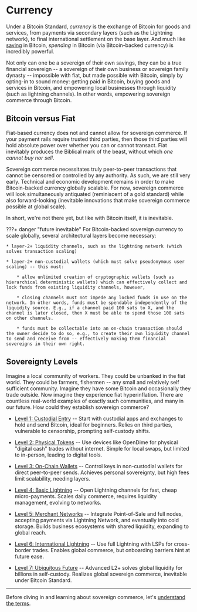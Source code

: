 # Currency

<!--

Lord Jesus Christ
Son of God
Have mercy on me, a sinner

Grant me wisdom and guidance to speak the truth
-->

Under a Bitcoin Standard,
 *currency* is the exchange of Bitcoin
 for goods and services, from 
 payments via secondary layers (such as the Lightning network), to
 final international settlement on the base layer.
And much like [saving](../saving/index.md)
 in Bitcoin, *spending* in Bitcoin (via Bitcoin-backed currency) is incredibly powerful.

Not only can one be a sovereign of their
 own savings, they can be a true
 financial sovereign --
 a sovereign of their own business or sovereign family dynasty --
 impossible with fiat, but made possible with Bitcoin, simply by opting-in
 to sound money: getting paid in Bitcoin,
 buying goods and services in Bitcoin,
 and empowering local businesses
 through liquidity (such as lightning channels).
In other words, empowering sovereign commerce through Bitcoin.


## Bitcoin versus Fiat
Fiat-based currency does not and cannot allow for sovereign commerce. If your payment rails require trusted third parties, then those third parties will hold absolute power over whether you can or cannot transact. Fiat inevitably produces the Biblical mark of the beast, without which *one cannot buy nor sell*.
    
Sovereign commerce necessitates truly peer-to-peer transactions that cannot be censored or controlled by any authority. As such, we are still very early. Technical and economic development remains in order to make Bitcoin-backed currency globally scalable. For now, sovereign commerce will look simultaneously antiquated (reminiscent of a gold standard) while also forward-looking (inevitable innovations that make sovereign commerce possible at global scale).

In short, we're not there yet, but like with Bitcoin itself, it is inevitable.


???+ danger "future inevitable"
    For Bitcoin-backed sovereign currency to scale globally, several architectural layers become necessary:
    
    * layer-2+ liquidity channels, such as the lightning network (which solves transaction scaling)
    
    * layer-2+ non-custodial wallets (which must solve pseudonymous user scaling) -- this must:
    
        * allow unlimited creation of cryptographic wallets (such as hierarchical deterministic wallets) which can effectively collect and lock funds from existing liquidity channels, however,
    
        * closing channels must not impede any locked funds in use on the network. In other words, funds must be spendable independently of the liquidity source. E.g., if a channel paid 100 sats to X, and the channel is later closed, then X must be able to spend those 100 sats on other channels.
    
        * funds must be collectable into an on-chain transaction should the owner decide to do so, e.g., to create their own liquidity channel to send and receive from -- effectively making them financial sovereigns in their own right.


## Sovereignty Levels

Imagine a local community of workers. They could be unbanked in the fiat world. 
They could be farmers, fishermen -- any small and relatively self sufficient community.
Imagine they have some Bitcoin and occasionally they trade outside.
Now imagine they experience fiat hyperinflation.
There are countless real-world examples of exactly such communities, and many in our future.
How could they establish sovereign commerce?

* [Level 1: Custodial Entry](sovereignty/level-1.md) -- Start with custodial apps and exchanges to hold and send Bitcoin, ideal for beginners.
Relies on third parties, vulnerable to censorship, prompting self-custody shifts.

* [Level 2: Physical Tokens](sovereignty/level-2.md) -- Use devices like OpenDime for physical "digital cash" trades without internet.
Simple for local swaps, but limited to in-person, leading to digital tools.

* [Level 3: On-Chain Wallets](sovereignty/level-3.md) -- Control keys in non-custodial wallets for direct peer-to-peer sends.
Achieves personal sovereignty, but high fees limit scalability, needing layers.

* [Level 4: Basic Lightning](sovereignty/level-4.md) -- Open Lightning channels for fast, cheap micro-payments.
Scales daily commerce, requires liquidity management, evolving to networks.

* [Level 5: Merchant Networks](sovereignty/level-5.md) -- Integrate Point-of-Sale and full nodes, accepting payments via Lightning Network, and eventually into cold storage.
Builds business ecosystems with shared liquidity, expanding to global reach.

* [Level 6: International Lightning](sovereignty/level-6.md) -- Use full Lightning with LSPs for cross-border trades.
Enables global commerce, but onboarding barriers hint at future ease.

* [Level 7: Ubiquitous Future](sovereignty/level-7.md) -- Advanced L2+ solves global liquidity for billions in self-custody.
Realizes global sovereign commerce, inevitable under Bitcoin Standard.




---

Before diving in and learning about  sovereign commerce, let's
 [understand the terms](understand-the-terms.md).








